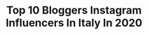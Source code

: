 ---
title: Top 10 Bloggers Instagram Influencers In Italy In 2020
description: >-
  Find top bloggers Instagram influencers in Italy in 2020. Most popular hashtags: #iorestoacasa #ootd #fashion #photooftheday.
platform: Instagram
profiles:
  - username: "greta.avanzini"
    fullname: >-
      🌸 Greta Maria
    location: "Italy"
    followers: 18736
    engagement: 1097
    commentsToLikes: 0.049986
    avatar: "https://instagram.fnbo10-1.fna.fbcdn.net/v/t51.2885-19/s320x320/81659136_769103460265497_8446353702150733824_n.jpg?_nc_ht=instagram.fnbo10-1.fna.fbcdn.net&_nc_ohc=-MG8zdY1UeYAX9NR1AF&oh=1b3e485575949b549d724f4b721ab7fb&oe=5EB7705A"
    verified: false
    hashtags: "#uniticontroilvirus, #36weekspregnant, #covid, #37weekspregnant"
  - username: "cristina_cocco_"
    fullname: >-
      Cristina Cocco 🍒
    location: "Italy"
    followers: 99055
    engagement: 498
    commentsToLikes: 0.064283
    avatar: "https://scontent-ssn1-1.cdninstagram.com/v/t51.2885-19/s320x320/51457483_370312387121686_6068280393969172480_n.jpg?_nc_ht=scontent-ssn1-1.cdninstagram.com&_nc_ohc=9lSYLlyCbUYAX8wvfft&oh=b573360461bf65d1e2e766b409935119&oe=5E99F81D"
    verified: false
    hashtags: "#portrait, #ootd, #outfit, #milano"
  - username: "alessandrabuonamici"
    fullname: >-
      Alessandra Buonamici
    location: "Italy"
    followers: 13420
    engagement: 1006
    commentsToLikes: 0.101269
    avatar: "https://scontent-lhr8-1.cdninstagram.com/v/t51.2885-19/s320x320/66784962_475773329902017_8723590392248795136_n.jpg?_nc_ht=scontent-lhr8-1.cdninstagram.com&_nc_ohc=trn7eT-xRQEAX8QIYCP&oh=cb3c7fb4fa1f9846b3f4010e3ee5553b&oe=5EBB7EF6"
    verified: false
    hashtags: "#andratuttlbene, #stayhealth, #health4u, #immuderm"
  - username: "valentina.fitmum"
    fullname: >-
      🏋️‍♂️FITMOM🏋️‍♂️
    location: "Italy"
    followers: 5243
    engagement: 1897
    commentsToLikes: 0.205335
    avatar: "https://scontent-ams4-1.cdninstagram.com/v/t51.2885-19/s320x320/74854777_537982233712752_8227555539672891392_n.jpg?_nc_ht=scontent-ams4-1.cdninstagram.com&_nc_ohc=0AAPkmODSyAAX85rNtY&oh=636f0e053ddb7e5b1fb35f27c0ae2f24&oe=5EBB1384"
    verified: false
    hashtags: "#fitnesslifestyle, #instaworkout, #instamoment, #instamakeup"
  - username: "international_nat"
    fullname: >-
      𝘕𝘢𝘵 𝘞𝘦𝘴𝘵 ||𝐓𝐫𝐚𝐯𝐞𝐥&𝐋𝐢𝐟𝐞𝐬𝐭𝐲𝐥𝐞
    location: "Italy"
    followers: 3213
    engagement: 1488
    commentsToLikes: 0.157574
    avatar: "https://instagram.fcgh4-1.fna.fbcdn.net/v/t51.2885-19/s320x320/82510841_841753876341579_6338196196347084800_n.jpg?_nc_ht=instagram.fcgh4-1.fna.fbcdn.net&_nc_ohc=MZPiXDOWbccAX_0yXwQ&oh=d1f4db777e6407fdeae7bb76e636312b&oe=5E933109"
    verified: false
    hashtags: ""
  - username: "officialmiacellini"
    fullname: >-
      🔥 Míα Cєllíní 🔥
    location: "Italy"
    followers: 229790
    engagement: 250
    commentsToLikes: 0.035596
    avatar: "https://scontent-lhr8-1.cdninstagram.com/v/t51.2885-19/s320x320/91493801_2540871509499780_6199733580369756160_n.jpg?_nc_ht=scontent-lhr8-1.cdninstagram.com&_nc_ohc=YnXmTHkhIUwAX-9D4uU&oh=92065713ec32dcca9b1875cf8dd47f06&oe=5EB93125"
    verified: false
    hashtags: "#buonviaggio, #quadri, #compleannoinquarantena, #2k20"
  - username: "fabiocorallo1"
    fullname: >-
      Fabio Corallo
    location: "Italy"
    followers: 12005
    engagement: 689
    commentsToLikes: 0.160596
    avatar: "https://scontent-amt2-1.cdninstagram.com/v/t51.2885-19/s320x320/91132998_2957316884334450_6870031714459058176_n.jpg?_nc_ht=scontent-amt2-1.cdninstagram.com&_nc_ohc=TCQBJPFMYdoAX_A3zys&oh=cc2a21da9b30b9cdca6fb241b3e88ef1&oe=5EB7402C"
    verified: false
    hashtags: "#igtv, #athomewithasos, #deseniocode, #menstyle"
  - username: "pirloepolenta"
    fullname: >-
      ItalianFoodAndFashion⭐Brescia
    location: "Italy"
    followers: 13661
    engagement: 838
    commentsToLikes: 0.051863
    avatar: "https://scontent-atl3-1.cdninstagram.com/v/t51.2885-19/s320x320/23734026_132950157408124_8118793086403870720_n.jpg?_nc_ht=scontent-atl3-1.cdninstagram.com&_nc_ohc=3HOS-XRMXowAX9LA3I2&oh=7b00db8257ff639964824b312ac1e867&oe=5EB7E4B8"
    verified: false
    hashtags: "#catlovers, #ootdfash, #djlife, #cute"
  - username: "elvy.96"
    fullname: >-
      elvy
    location: "Italy"
    followers: 5534
    engagement: 672
    commentsToLikes: 0.158840
    avatar: "https://scontent-hkt1-1.cdninstagram.com/v/t51.2885-19/s320x320/88935481_184927056264746_3653920865608794112_n.jpg?_nc_ht=scontent-hkt1-1.cdninstagram.com&_nc_ohc=Dycdvp-Dx_IAX_RI4nl&oh=f675c4bcc2c21ec39ca8d5d953582cc1&oe=5EA60D1B"
    verified: false
    hashtags: "#prettylittleiiinspo, #petitefashionblogger, #outfitdiaries, #darlingescapes"
  - username: "maurizio.canale"
    fullname: >-
      Maurizio Canale
    location: "Italy"
    followers: 57694
    engagement: 213
    commentsToLikes: 0.137210
    avatar: "https://scontent-ams4-1.cdninstagram.com/v/t51.2885-19/s320x320/90893902_329608214681340_5703350075233665024_n.jpg?_nc_ht=scontent-ams4-1.cdninstagram.com&_nc_ohc=TAZoSBqudJwAX_-0rfx&oh=b872e9179c48f105399678c5145275a8&oe=5EB97343"
    verified: false
    hashtags: "#watch, #mentadent, #gentleman, #covid19"
---